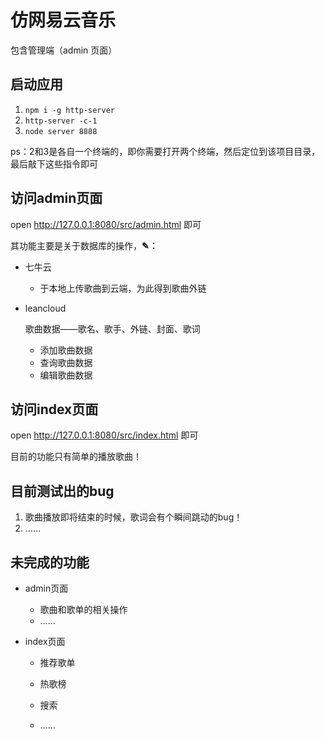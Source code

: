 # 仿网易云音乐

 包含管理端（admin 页面）
## 启动应用

  1. `npm i -g http-server`
 2. `http-server -c-1`
 3. `node server 8888`

ps：2和3是各自一个终端的，即你需要打开两个终端，然后定位到该项目目录，最后敲下这些指令即可

## 访问admin页面

open <http://127.0.0.1:8080/src/admin.html> 即可

其功能主要是关于数据库的操作，**✎：**

- 七牛云

  - 于本地上传歌曲到云端，为此得到歌曲外链

- leancloud

  歌曲数据——歌名、歌手、外链、封面、歌词

  - 添加歌曲数据
  - 查询歌曲数据
  - 编辑歌曲数据

## 访问index页面

open <http://127.0.0.1:8080/src/index.html> 即可

目前的功能只有简单的播放歌曲！

## 目前测试出的bug

1. 歌曲播放即将结束的时候，歌词会有个瞬间跳动的bug！
2. ……

## 未完成的功能

- admin页面

  - 歌曲和歌单的相关操作
  - ……

- index页面

  - 推荐歌单
  - 热歌榜
  - 搜索

  - ……







